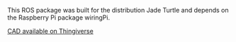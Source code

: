 This ROS package was built for the distribution Jade Turtle and depends on the Raspberry Pi package wiringPi.

[CAD available on Thingiverse](http://www.thingiverse.com/thing:1247676)
